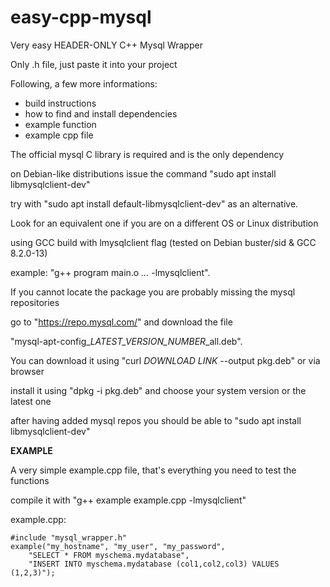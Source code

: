 # easy-cpp-mysql
Very easy HEADER-ONLY C++ Mysql Wrapper

Only .h file, just paste it into your project

Following, a few more informations:
* build instructions
* how to find and install dependencies
* example function
* example cpp file

The official mysql C library is required and is the only dependency

on Debian-like distributions issue the command "sudo apt install libmysqlclient-dev"

try with "sudo apt install default-libmysqlclient-dev" as an alternative.


Look for an equivalent one if you are on a different OS or Linux distribution

using GCC build with lmysqlclient flag (tested on Debian buster/sid & GCC 8.2.0-13)

example: "g++ program main.o *...* -lmysqlclient".


If you cannot locate the package you are probably missing the mysql repositories

go to "https://repo.mysql.com/" and download the file

"mysql-apt-config_*LATEST_VERSION_NUMBER*_all.deb".


You can download it using "curl *DOWNLOAD LINK* --output pkg.deb" or via browser

install it using "dpkg -i pkg.deb" and choose your system version or the latest one

after having added mysql repos you should be able to "sudo apt install libmysqlclient-dev"








**EXAMPLE**

A very simple example.cpp file, that's everything you need to test the functions

compile it with "g++ example example.cpp -lmysqlclient"

example.cpp:

	#include "mysql_wrapper.h"
	example("my_hostname", "my_user", "my_password", 
		"SELECT * FROM myschema.mydatabase", 
		"INSERT INTO myschema.mydatabase (col1,col2,col3) VALUES (1,2,3)");
